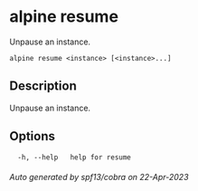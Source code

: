 # alpine resume

Unpause an instance.

```
alpine resume <instance> [<instance>...]
```

## Description

Unpause an instance.

## Options

```
  -h, --help   help for resume
```

###### Auto generated by spf13/cobra on 22-Apr-2023
